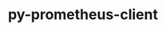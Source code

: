 ---
title: "py-prometheus-client"
layout: cache
categories: [package, develop-2023-11-05]
meta: {"versions": ["0.17.0"], "compilers": ["gcc@=11.1.0", "gcc@=11.4.0", "gcc@=9.4.0", "oneapi@=2023.2.0"], "oss": ["ubuntu20.04"], "platforms": ["linux"], "targets": ["neoverse_v1", "ppc64le", "x86_64_v3"], "stacks": ["data-vis-sdk", "e4s", "e4s-neoverse_v1", "e4s-oneapi", "e4s-power", "root"], "num_specs": 12, "num_specs_by_stack": {"root": 12, "e4s-neoverse_v1": 2, "e4s-power": 2, "data-vis-sdk": 2, "e4s": 3, "e4s-oneapi": 3}}
spec_details: [{"hash": "go6s76psosoksnqwhecyfuhgsn6adma5", "compiler": "gcc@=11.4.0", "versions": ["0.17.0"], "os": "ubuntu20.04", "platform": "linux", "target": "neoverse_v1", "variants": ["build_system=python_pip", "~twisted"], "stacks": ["root", "e4s-neoverse_v1"], "size": "-", "tarball": "https://binaries.spack.io/releases/develop-2023-11-05/build_cache/linux-ubuntu20.04-neoverse_v1/gcc-11.4.0/py-prometheus-client-0.17.0/linux-ubuntu20.04-neoverse_v1-gcc-11.4.0-py-prometheus-client-0.17.0-go6s76psosoksnqwhecyfuhgsn6adma5.spack"}, {"hash": "fsb5wqjkutzl64dh3lpubsqcvhiuwhyx", "compiler": "gcc@=11.4.0", "versions": ["0.17.0"], "os": "ubuntu20.04", "platform": "linux", "target": "neoverse_v1", "variants": ["build_system=python_pip", "~twisted"], "stacks": ["root", "e4s-neoverse_v1"], "size": "-", "tarball": "https://binaries.spack.io/releases/develop-2023-11-05/build_cache/linux-ubuntu20.04-neoverse_v1/gcc-11.4.0/py-prometheus-client-0.17.0/linux-ubuntu20.04-neoverse_v1-gcc-11.4.0-py-prometheus-client-0.17.0-fsb5wqjkutzl64dh3lpubsqcvhiuwhyx.spack"}, {"hash": "kqurklyilb2ptfnd4ziqhy4623his43t", "compiler": "gcc@=9.4.0", "versions": ["0.17.0"], "os": "ubuntu20.04", "platform": "linux", "target": "ppc64le", "variants": ["build_system=python_pip", "~twisted"], "stacks": ["e4s-power", "root"], "size": "-", "tarball": "https://binaries.spack.io/releases/develop-2023-11-05/build_cache/linux-ubuntu20.04-ppc64le/gcc-9.4.0/py-prometheus-client-0.17.0/linux-ubuntu20.04-ppc64le-gcc-9.4.0-py-prometheus-client-0.17.0-kqurklyilb2ptfnd4ziqhy4623his43t.spack"}, {"hash": "pch2cnevp63jxc7o54luwhofaxjuwv3y", "compiler": "gcc@=9.4.0", "versions": ["0.17.0"], "os": "ubuntu20.04", "platform": "linux", "target": "ppc64le", "variants": ["build_system=python_pip", "~twisted"], "stacks": ["e4s-power", "root"], "size": "-", "tarball": "https://binaries.spack.io/releases/develop-2023-11-05/build_cache/linux-ubuntu20.04-ppc64le/gcc-9.4.0/py-prometheus-client-0.17.0/linux-ubuntu20.04-ppc64le-gcc-9.4.0-py-prometheus-client-0.17.0-pch2cnevp63jxc7o54luwhofaxjuwv3y.spack"}, {"hash": "lorennlhtnu4f2qx6zkcfsed3naut5t6", "compiler": "gcc@=11.1.0", "versions": ["0.17.0"], "os": "ubuntu20.04", "platform": "linux", "target": "x86_64_v3", "variants": ["build_system=python_pip", "~twisted"], "stacks": ["data-vis-sdk", "root"], "size": "-", "tarball": "https://binaries.spack.io/releases/develop-2023-11-05/build_cache/linux-ubuntu20.04-x86_64_v3/gcc-11.1.0/py-prometheus-client-0.17.0/linux-ubuntu20.04-x86_64_v3-gcc-11.1.0-py-prometheus-client-0.17.0-lorennlhtnu4f2qx6zkcfsed3naut5t6.spack"}, {"hash": "fkmitylskobiuxabavoydnrdqwqhn6zm", "compiler": "gcc@=11.1.0", "versions": ["0.17.0"], "os": "ubuntu20.04", "platform": "linux", "target": "x86_64_v3", "variants": ["build_system=python_pip", "~twisted"], "stacks": ["data-vis-sdk", "root"], "size": "-", "tarball": "https://binaries.spack.io/releases/develop-2023-11-05/build_cache/linux-ubuntu20.04-x86_64_v3/gcc-11.1.0/py-prometheus-client-0.17.0/linux-ubuntu20.04-x86_64_v3-gcc-11.1.0-py-prometheus-client-0.17.0-fkmitylskobiuxabavoydnrdqwqhn6zm.spack"}, {"hash": "tqgmcax3rnm64vtrvimgw4yvxwn3d7rt", "compiler": "gcc@=11.4.0", "versions": ["0.17.0"], "os": "ubuntu20.04", "platform": "linux", "target": "x86_64_v3", "variants": ["build_system=python_pip", "~twisted"], "stacks": ["e4s", "root"], "size": "-", "tarball": "https://binaries.spack.io/releases/develop-2023-11-05/build_cache/linux-ubuntu20.04-x86_64_v3/gcc-11.4.0/py-prometheus-client-0.17.0/linux-ubuntu20.04-x86_64_v3-gcc-11.4.0-py-prometheus-client-0.17.0-tqgmcax3rnm64vtrvimgw4yvxwn3d7rt.spack"}, {"hash": "rh5hb5xxpltqlnir5i6aq4oedzhosffg", "compiler": "gcc@=11.4.0", "versions": ["0.17.0"], "os": "ubuntu20.04", "platform": "linux", "target": "x86_64_v3", "variants": ["build_system=python_pip", "~twisted"], "stacks": ["e4s", "root"], "size": "-", "tarball": "https://binaries.spack.io/releases/develop-2023-11-05/build_cache/linux-ubuntu20.04-x86_64_v3/gcc-11.4.0/py-prometheus-client-0.17.0/linux-ubuntu20.04-x86_64_v3-gcc-11.4.0-py-prometheus-client-0.17.0-rh5hb5xxpltqlnir5i6aq4oedzhosffg.spack"}, {"hash": "hmj6vdldosmbftu4wlac5rjakpzbdgev", "compiler": "gcc@=11.4.0", "versions": ["0.17.0"], "os": "ubuntu20.04", "platform": "linux", "target": "x86_64_v3", "variants": ["build_system=python_pip", "~twisted"], "stacks": ["e4s", "root"], "size": "-", "tarball": "https://binaries.spack.io/releases/develop-2023-11-05/build_cache/linux-ubuntu20.04-x86_64_v3/gcc-11.4.0/py-prometheus-client-0.17.0/linux-ubuntu20.04-x86_64_v3-gcc-11.4.0-py-prometheus-client-0.17.0-hmj6vdldosmbftu4wlac5rjakpzbdgev.spack"}, {"hash": "vkjvo2ato3pbznn6pcyjlbnikr2lfyvt", "compiler": "oneapi@=2023.2.0", "versions": ["0.17.0"], "os": "ubuntu20.04", "platform": "linux", "target": "x86_64_v3", "variants": ["build_system=python_pip", "~twisted"], "stacks": ["root", "e4s-oneapi"], "size": "-", "tarball": "https://binaries.spack.io/releases/develop-2023-11-05/build_cache/linux-ubuntu20.04-x86_64_v3/oneapi-2023.2.0/py-prometheus-client-0.17.0/linux-ubuntu20.04-x86_64_v3-oneapi-2023.2.0-py-prometheus-client-0.17.0-vkjvo2ato3pbznn6pcyjlbnikr2lfyvt.spack"}, {"hash": "vzxqlrarfmjkxjjbogsrh3yebwwjkxuc", "compiler": "oneapi@=2023.2.0", "versions": ["0.17.0"], "os": "ubuntu20.04", "platform": "linux", "target": "x86_64_v3", "variants": ["build_system=python_pip", "~twisted"], "stacks": ["root", "e4s-oneapi"], "size": "-", "tarball": "https://binaries.spack.io/releases/develop-2023-11-05/build_cache/linux-ubuntu20.04-x86_64_v3/oneapi-2023.2.0/py-prometheus-client-0.17.0/linux-ubuntu20.04-x86_64_v3-oneapi-2023.2.0-py-prometheus-client-0.17.0-vzxqlrarfmjkxjjbogsrh3yebwwjkxuc.spack"}, {"hash": "e6bkvt3ziosvrjd2qvxchub5c7x3qrmt", "compiler": "oneapi@=2023.2.0", "versions": ["0.17.0"], "os": "ubuntu20.04", "platform": "linux", "target": "x86_64_v3", "variants": ["build_system=python_pip", "~twisted"], "stacks": ["root", "e4s-oneapi"], "size": "-", "tarball": "https://binaries.spack.io/releases/develop-2023-11-05/build_cache/linux-ubuntu20.04-x86_64_v3/oneapi-2023.2.0/py-prometheus-client-0.17.0/linux-ubuntu20.04-x86_64_v3-oneapi-2023.2.0-py-prometheus-client-0.17.0-e6bkvt3ziosvrjd2qvxchub5c7x3qrmt.spack"}]
---